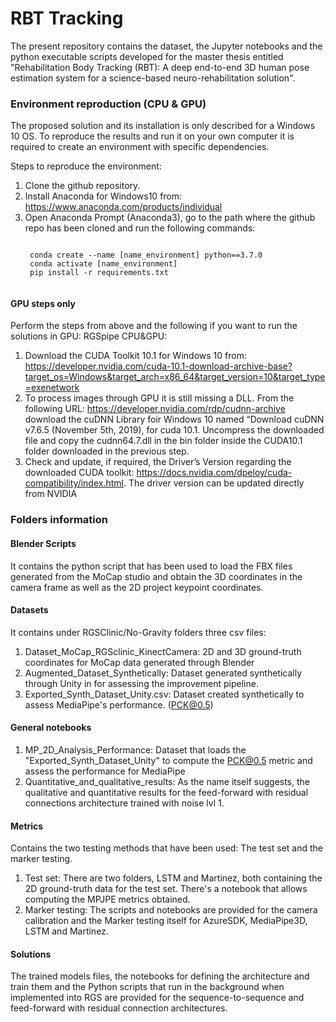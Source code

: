 # RBT Tracking

The present repository contains the dataset, the Jupyter notebooks and the python executable scripts developed for the master thesis entitled "Rehabilitation Body Tracking (RBT): A deep end-to-end 3D human pose estimation system for a science-based neuro-rehabilitation solution". 



### Environment reproduction (CPU & GPU)
The proposed solution and its installation is only described for a Windows 10 OS. 
To reproduce the results and run it on your own computer it is required to create an environment with specific dependencies. 

Steps to reproduce the environment: 

1. Clone the github repository. 
2. Install Anaconda for Windows10 from: https://www.anaconda.com/products/individual
3. Open Anaconda Prompt (Anaconda3), go to the path where the github repo has been cloned and run the following commands:
    <pre><code>
    conda create --name [name_environment] python==3.7.0
    conda activate [name_environment]
    pip install -r requirements.txt
    </code></pre>
    

#### GPU steps only
Perform the steps from above and the following if you want to run the solutions in GPU: 
RGSpipe CPU&GPU:

1. Download the CUDA Toolkit 10.1 for Windows 10 from: https://developer.nvidia.com/cuda-10.1-download-archive-base?target_os=Windows&target_arch=x86_64&target_version=10&target_type=exenetwork
2. To process images through GPU it is still missing a DLL. From the following URL: https://developer.nvidia.com/rdp/cudnn-archive download the cuDNN Library foir Windows 10 named “Download cuDNN v7.6.5 (November 5th, 2019), for cuda 10.1. Uncompress the downloaded file and copy the cudnn64.7.dll in the bin folder inside the CUDA10.1 folder downloaded in the previous step.
3. Check and update, if required, the Driver’s Version regarding the downloaded CUDA toolkit: https://docs.nvidia.com/dpeloy/cuda-compatibility/index.html. The driver version can be updated directly from NVIDIA 


### Folders information 

#### Blender Scripts
It contains the python script that has been used to load the FBX files generated from the MoCap studio and obtain the 3D coordinates in the camera frame as well as the 2D project keypoint coordinates. 

#### Datasets

It contains under RGSClinic/No-Gravity folders three csv files: 
1. Dataset_MoCap_RGSclinic_KinectCamera: 2D and 3D ground-truth coordinates for MoCap data generated through Blender
2. Augmented_Dataset_Synthetically: Dataset generated synthetically through Unity in for assessing the improvement pipeline.
3. Exported_Synth_Dataset_Unity.csv: Dataset created synthetically to assess MediaPipe's performance. (PCK@0.5)
 

#### General notebooks
1. MP_2D_Analysis_Performance: Dataset that loads the "Exported_Synth_Dataset_Unity" to compute the PCK@0.5 metric and assess the performance for MediaPipe
2. Quantitative_and_qualitative_results: As the name itself suggests, the qualitative and quantitative results for the feed-forward with residual connections architecture trained with noise lvl 1. 

#### Metrics
Contains the two testing methods that have been used: The test set and the marker testing. 

1. Test set: There are two folders, LSTM and Martinez, both containing the 2D ground-truth data for the test set. There's a notebook that allows computing the MPJPE metrics obtained. 
2. Marker testing: The scripts and notebooks are provided for the camera calibration and the Marker testing itself for AzureSDK, MediaPipe3D, LSTM and Martinez. 

#### Solutions
The trained models files, the notebooks for defining the architecture and train them and the Python scripts that run in the background when implemented into RGS are provided for the sequence-to-sequence and feed-forward with residual connection architectures. 






